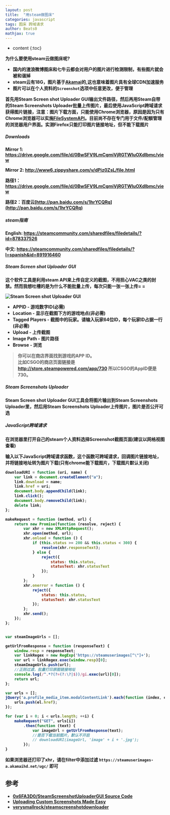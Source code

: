 ```yaml
---
layout: post
title:  "用steam做图床"
categories: javascript
tags: 图床 跨域请求
author: Beats0
mathjax: true
---
```


* content
{:toc}

<b>为什么要使用steam云做图床呢?
 - 国内的渣浪微博图床和七牛云都会对用户的图片进行检测限制，有些图片就会被和谐掉
 - steam云有18G，图片基于[Akamai](https://baike.baidu.com/item/Akamai/10008179?fr=aladdin)的,这也意味着图片具有全球CDN加速服务
 - 图片可以在个人资料的`Screenshot`选项中任意更改，便于管理









首先用Steam Screen shot Uploader GUI输出文件路径，然后再用Steam自带的Steam Screenshots Uploader批量上传图片，最后使用JavaScript跨域请求获得图片链接，注意：图片下载方面，只能使用Chrome浏览器，原因是因为只有Chrome浏览器可以实施[FileSystemAPI](https://developer.mozilla.org/zh-CN/docs/WebGuide/API/File_System/Introduction#%E9%99%90%E5%88%B6)。目前尚不存在专门用于文件/配额管理的浏览器用户界面。实测Firefox只能打印图片链接地址，但不能下载图片

##### Downloads

Mirror 1: https://drive.google.com/file/d/0BwSFV9LmCqmiVjRGTWluOXdIbmc/view

Mirror 2: http://www6.zippyshare.com/v/dPiz0ZsL/file.html

路径1：https://drive.google.com/file/d/0BwSFV9LmCqmiVjRGTWluOXdIbmc/view

路径2：百度云[http://pan.baidu.com/s/1hrYCQRq](http://pan.baidu.com/s/1hrYCQRq)


##### steam指南

English: https://steamcommunity.com/sharedfiles/filedetails/?id=878337526

中文: https://steamcommunity.com/sharedfiles/filedetails/?l=spanish&id=891916460

##### Steam Screen shot Uploader GUI
这个软件工具是利用steam API来上传自定义的截图，不用担心VAC之类的封禁。然而我想吐槽的是为什么不能批量上传，每次只能一张一张上传= =

  ![Steam Screen shot Uploader GUI](http://i.imgur.com/Qeeh7On.gif)


 - APPID - 游戏数字ID(必需)
 - Location - 显示在截图下方的游戏地点(非必需)
 - Tagged Players - 截图中的玩家。请输入玩家64位ID，每个玩家ID占据一行(非必需)
 - Upload - 上传截图
 - Image Path - 图片路径
 - Browse - 浏览

 > 你可以在商店界面找到游戏的APP ID。<br>
比如CSGO的商店页面链接是 http://store.steampowered.com/app/730 所以CSGO的AppID便是730。


##### Steam Screenshots Uploader
Steam Screen shot Uploader GUI工具会将图片输出到Steam Screenshots Uploader里，然后用Steam Screenshots Uploader上传图片，图片是否公开可选

##### JavaScript跨域请求

在浏览器里打开自己的steam个人资料选择Screenshot截图页面(建议以网格视图查看)

输入以下JavaScript跨域请求函数，这个函数可跨域请求，回调图片链接地址，并将链接地址转为图片下载(只有chrome能下载图片，下载图片默认关闭)
```js
downloadURI = function (uri, name) {
    var link = document.createElement("a");
    link.download = name;
    link.href = uri;
    document.body.appendChild(link);
    link.click();
    document.body.removeChild(link);
    delete link;
};

makeRequest = function (method, url) {
    return new Promise(function (resolve, reject) {
        var xhr = new XMLHttpRequest();
        xhr.open(method, url);
        xhr.onload = function () {
            if (this.status >= 200 && this.status < 300) {
                resolve(xhr.responseText);
            } else {
                reject({
                    status: this.status,
                    statusText: xhr.statusText
                });
            }
        };
        xhr.onerror = function () {
            reject({
                status: this.status,
                statusText: xhr.statusText
            });
        };
        xhr.send();
    });
};


var steamImageUrls = [];

getUrlFromResponse = function (responseText) {
    window.resp = responseText;
    var linkRegex = new RegExp('https://steamuserimages[^\"]+');
    var url = linkRegex.exec(window.resp)[0];
    steamImageUrls.push(url);
    //正则过滤，批量打印原图链接地址
    console.log(/^.*?(?=(?:\?|$))/gi.exec(url)[0]);
    return url;
};

var urls = [];
jQuery('a.profile_media_item.modalContentLink').each(function (index, el) {
    urls.push(el.href);
});

for (var i = 0; i < urls.length; ++i) {
    makeRequest("GET", urls[i])
        .then(function (text) {
            var imageUrl = getUrlFromResponse(text);
            //是否下载当前图片，默认不开启
            // downloadURI(imageUrl, 'image' + i + '.jpg');
        });
}
```
如果浏览器还打印了xhr，请在filter中添加过滤 `https://steamuserimages-a.akamaihd.net/ugc/` 即可


## 参考

 - [0x6FA3D0/SteamScreenshotUploaderGUI Source Code](https://github.com/0x6FA3D0/SteamScreenshotUploaderGUI)
 - [Uploading Custom Screenshots Made Easy](https://steamcommunity.com/sharedfiles/filedetails/?id=878337526)
 - [verysmallrock/steamscreenshotdownloader](https://github.com/verysmallrock/steamscreenshotdownloader)
